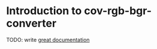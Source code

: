 # Introduction to cov-rgb-bgr-converter

TODO: write [great documentation](http://jacobian.org/writing/what-to-write/)
